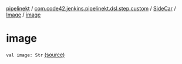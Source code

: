 [pipelinekt](../../../index.md) / [com.code42.jenkins.pipelinekt.dsl.step.custom](../../index.md) / [SideCar](../index.md) / [Image](index.md) / [image](./image.md)

# image

`val image: Str` [(source)](https://github.com/code42/pipelinekt/tree/master/dsl/src/main/kotlin/com/code42/jenkins/pipelinekt/dsl/step/custom/DockerDsl.kt#L28)